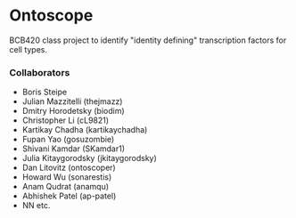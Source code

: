 # Ontoscope

BCB420 class project to identify "identity defining" transcription factors for cell types.


### Collaborators

* Boris Steipe
* Julian Mazzitelli (thejmazz)
* Dmitry Horodetsky (biodim)
* Christopher Li  (cL9821)
* Kartikay Chadha (kartikaychadha)
* Fupan Yao (gosuzombie)
* Shivani Kamdar (SKamdar1)
* Julia Kitaygorodsky (jkitaygorodsky)
* Dan Litovitz (ontoscoper)
* Howard Wu (sonarestis)
* Anam Qudrat (anamqu)
* Abhishek Patel (ap-patel)
* NN etc.


